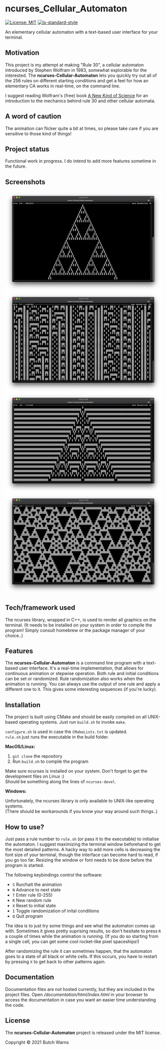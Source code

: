 # ncurses_Cellular_Automaton
[![License: MIT](https://img.shields.io/badge/License-MIT-yellow.svg)](https://opensource.org/licenses/MIT)
[![js-standard-style](https://img.shields.io/badge/code%20style-stroustrup-brightgreen.svg?style=flat)](https://www.stroustrup.com/bs_faq2.html#layout-style)

An elementary cellular automaton with a text-based user interface for your terminal.  

## Motivation
This project is my attempt at making "Rule 30", a cellular automaton introduced by Stephen Wolfram in 1983, somewhat explorable for the interested.
The **ncurses-Cellular-Automaton** lets you quickly try out all of the 256 rules on different starting conditions and get a feel for how an elementary CA works in real-time, on the command line.

I suggest reading Wolfram's (free) book [A New Kind of Science](https://www.wolframscience.com/nks/) for an introduction to the mechanics behind rule 30 and other cellular automata.

## A word of caution
The animation can flicker quite a bit at times, so please take care if you are sensitive to those kind of things!

## Project status
Functional work in progress. I do intend to add more features sometime in the future.
 
## Screenshots
![Rule 18 starting from a single cell](/images/rule_18_single_cell.png?raw=true "Rule 18 starting from a single cell")
![Rule 73 starting from random cells](/images/rule_73_random_cells.png?raw=true "Rule 73 starting from random cells")
![Rule 105 starting from a single cell](/images/rule_105_single_cell.png?raw=true "Rule 105 starting from a single cell")
![Rule 126 starting from random cells](/images/rule_126_random_cells.png?raw=true "Rule 126 starting from random cells")

## Tech/framework used
The ncurses library, wrapped in C++, is used to render all graphics on the terminal.
(It needs to be installed on your system in order to compile the program! Simply consult homebrew or the package manager of your choice..)

## Features
The **ncurses-Cellular-Automaton** is a command line program with a text-based user interface. It's a real-time implementation, that allows for continuous animation or stepwise operation. Both rule and initial conditions can be set or randomized. Rule randomization also works when the animation is running. You can always use the output of one rule and apply a different one to it. This gives some interesting sequences (if you're lucky). 

## Installation
The project is built using CMake and should be easily compiled on all UNIX-based operating systems.
Just run `build.sh` to invoke `make`.

`configure.sh` is used in case the `CMakeLists.txt` is updated.  
`rule.sh` just runs the executable in the build folder.

**MacOS/Linux:**
  1. `git clone` the repository
  2. Run `build.sh` to compile the program

 Make sure ncurses is installed on your system. Don't forget to get the development files on Linux :)  
 Should be something along the lines of `ncurses-devel`.
 
 **Windows:**
 
 Unfortunately, the ncurses library is only available to UNIX-like operating systems.  
 (There should be workarounds if you know your way around such things..)

## How to use?
Just pass a rule number to `rule.sh` (or pass it to the executable) to initialise the automaton. I suggest maximizing the terminal window beforehand to get the most detailed patterns. A hacky way to add more cells is decreasing the font size of your terminal, though the interface can become hard to read, if you go too far. Resizing the window or font needs to be done before the program is started.

The following keybindings control the software:

- `S` Run/halt the animation
- `N` Advance to next state
- `T` Enter rule (0-255)
- `R` New random rule
- `X` Reset to initial state
- `I` Toggle randomization of inital conditions
- `Q` Quit program

The idea is to just try some things and see what the automaton comes up with. Sometimes it gives pretty suprising results, so don't hesitate to press `R` a couple of times while the animation is running. (If you do so starting from a single cell, you can get some cool rocket-like pixel spaceships!)

After randomizing the rule it can sometimes happen, that the automaton goes to a state of all black or white cells. If this occurs, you have to restart by pressing `X` to get back to other patterns again.

## Documentation
Documentation files are not hosted currently, but they are included in the project files. Open _/documentation/html/index.html_ in your browser to access the documentation in case you want an easier time understanding the code.

## License
The **ncurses-Cellular-Automaton** project is released under the MIT license.

Copyright © 2021 Butch Warns

